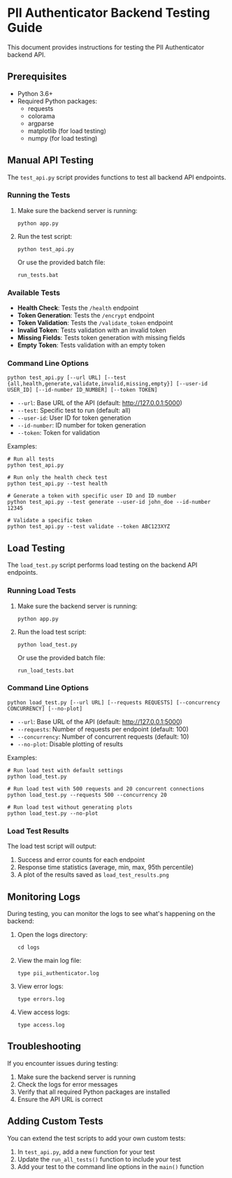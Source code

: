 # PII Authenticator Backend Testing Guide

This document provides instructions for testing the PII Authenticator backend API.

## Prerequisites

- Python 3.6+
- Required Python packages:
  - requests
  - colorama
  - argparse
  - matplotlib (for load testing)
  - numpy (for load testing)

## Manual API Testing

The `test_api.py` script provides functions to test all backend API endpoints.

### Running the Tests

1. Make sure the backend server is running:
   ```
   python app.py
   ```

2. Run the test script:
   ```
   python test_api.py
   ```
   
   Or use the provided batch file:
   ```
   run_tests.bat
   ```

### Available Tests

- **Health Check**: Tests the `/health` endpoint
- **Token Generation**: Tests the `/encrypt` endpoint
- **Token Validation**: Tests the `/validate_token` endpoint
- **Invalid Token**: Tests validation with an invalid token
- **Missing Fields**: Tests token generation with missing fields
- **Empty Token**: Tests validation with an empty token

### Command Line Options

```
python test_api.py [--url URL] [--test {all,health,generate,validate,invalid,missing,empty}] [--user-id USER_ID] [--id-number ID_NUMBER] [--token TOKEN]
```

- `--url`: Base URL of the API (default: http://127.0.0.1:5000)
- `--test`: Specific test to run (default: all)
- `--user-id`: User ID for token generation
- `--id-number`: ID number for token generation
- `--token`: Token for validation

Examples:

```
# Run all tests
python test_api.py

# Run only the health check test
python test_api.py --test health

# Generate a token with specific user ID and ID number
python test_api.py --test generate --user-id john_doe --id-number 12345

# Validate a specific token
python test_api.py --test validate --token ABC123XYZ
```

## Load Testing

The `load_test.py` script performs load testing on the backend API endpoints.

### Running Load Tests

1. Make sure the backend server is running:
   ```
   python app.py
   ```

2. Run the load test script:
   ```
   python load_test.py
   ```
   
   Or use the provided batch file:
   ```
   run_load_tests.bat
   ```

### Command Line Options

```
python load_test.py [--url URL] [--requests REQUESTS] [--concurrency CONCURRENCY] [--no-plot]
```

- `--url`: Base URL of the API (default: http://127.0.0.1:5000)
- `--requests`: Number of requests per endpoint (default: 100)
- `--concurrency`: Number of concurrent requests (default: 10)
- `--no-plot`: Disable plotting of results

Examples:

```
# Run load test with default settings
python load_test.py

# Run load test with 500 requests and 20 concurrent connections
python load_test.py --requests 500 --concurrency 20

# Run load test without generating plots
python load_test.py --no-plot
```

### Load Test Results

The load test script will output:

1. Success and error counts for each endpoint
2. Response time statistics (average, min, max, 95th percentile)
3. A plot of the results saved as `load_test_results.png`

## Monitoring Logs

During testing, you can monitor the logs to see what's happening on the backend:

1. Open the logs directory:
   ```
   cd logs
   ```

2. View the main log file:
   ```
   type pii_authenticator.log
   ```

3. View error logs:
   ```
   type errors.log
   ```

4. View access logs:
   ```
   type access.log
   ```

## Troubleshooting

If you encounter issues during testing:

1. Make sure the backend server is running
2. Check the logs for error messages
3. Verify that all required Python packages are installed
4. Ensure the API URL is correct

## Adding Custom Tests

You can extend the test scripts to add your own custom tests:

1. In `test_api.py`, add a new function for your test
2. Update the `run_all_tests()` function to include your test
3. Add your test to the command line options in the `main()` function